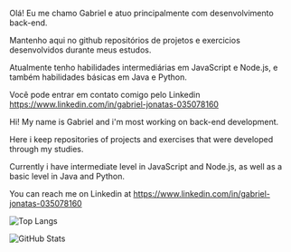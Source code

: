 Olá! Eu me chamo Gabriel e atuo principalmente com desenvolvimento back-end.

Mantenho aqui no github repositórios de projetos e exercicios desenvolvidos durante meus estudos.

Atualmente tenho habilidades intermediárias em JavaScript e Node.js, e também habilidades básicas em Java e Python.

Você pode entrar em contato comigo pelo Linkedin https://www.linkedin.com/in/gabriel-jonatas-035078160

Hi! My name is Gabriel and i'm most working on back-end development.

Here i keep repositories of projects and exercises that were developed through my studies.

Currently i have intermediate level in JavaScript and Node.js, as well as a basic level in Java and Python.

You can reach me on Linkedin at https://www.linkedin.com/in/gabriel-jonatas-035078160

![Top Langs](https://github-readme-stats-git-masterrstaa-rickstaa.vercel.app/api/top-langs/?username=GabrielJonatas&layout=compact&bg_color=000&border_color=30A3DC&title_color=E94D5F&text_color=FFF)

![GitHub Stats](https://github-readme-stats.vercel.app/api?username=GabrielJonatas&theme=transparent&bg_color=000&border_color=30A3DC&show_icons=true&icon_color=30A3DC&title_color=E94D5F&text_color=FFF)

<!---
GabrielJonatas/GabrielJonatas is a ✨ special ✨ repository because its `README.md` (this file) appears on your GitHub profile.
You can click the Preview link to take a look at your changes.
--->
